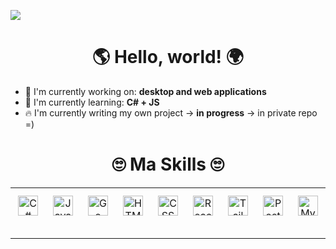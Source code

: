 ![](https://thathashtagshow.com/wp-content/uploads/2024/11/Blue-Box-Episode-8-But-Why-Tho-1-1080x600.jpg)


<div id="toc">
  <ul align="center" style="list-style: none">
    <summary>
      <h1>
       🌎 Hello, world! 🌍
      </h1>
    </summary>
  </ul>
</div>

- 💼 I'm currently working on: **desktop and web applications**
- 🌱 I'm currently learning: **С# + JS**
- 🔥 I'm currently writing my own project -> **in progress** -> in private repo =)

<div id="toc">
  <ul align="center" style="list-style: none">
    <summary>
      <h1>
      🙄 Ma Skills 🙄
      </h1>
    </summary>
  </ul>
</div>

<table style="width: 100%; border: 0px solid white;"><tr><td style="text-align: center; border: 0px; padding: 12px;"><img src="https://cdn.jsdelivr.net/gh/devicons/devicon/icons/csharp/csharp-original.svg" height="32" alt="C#"/></td><td style="text-align: center; border: 0px; padding: 12px;"><img src="https://cdn.jsdelivr.net/gh/devicons/devicon/icons/javascript/javascript-original.svg" height="32" alt="JavaScript"/></td><td style="text-align: center; border: 0px; padding: 12px;"><img src="https://cdn.jsdelivr.net/gh/devicons/devicon/icons/go/go-original.svg" height="32" alt="Go"/></td><td style="text-align: center; border: 0px; padding: 12px;"><img src="https://cdn.jsdelivr.net/gh/devicons/devicon/icons/html5/html5-original.svg" height="32" alt="HTML5"/></td><td style="text-align: center; border: 0px; padding: 12px;"><img src="https://cdn.jsdelivr.net/gh/devicons/devicon/icons/css3/css3-original.svg" height="32" alt="CSS3"/></td><td style="text-align: center; border: 0px; padding: 12px;"><img src="https://cdn.jsdelivr.net/gh/devicons/devicon/icons/react/react-original.svg" height="32" alt="React"/></td><td style="text-align: center; border: 0px; padding: 12px;"><img src="https://cdn.jsdelivr.net/gh/devicons/devicon@latest/icons/tailwindcss/tailwindcss-original.svg" height="32" alt="Tailwind CSS"/></td><td style="text-align: center; border: 0px; padding: 12px;"><img src="https://cdn.jsdelivr.net/gh/devicons/devicon/icons/postgresql/postgresql-original.svg" height="32" alt="PostgreSQL"/></td><td style="text-align: center; border: 0px; padding: 12px;"><img src="https://cdn.jsdelivr.net/gh/devicons/devicon@latest/icons/mysql/mysql-original-wordmark.svg" height="32" alt="MySQL"/></td><td style="text-align: center; border: 0px; padding: 12px;"><img src="https://cdn.jsdelivr.net/gh/devicons/devicon@latest/icons/supabase/supabase-original.svg" height="32" alt="Supabase"/></td><td style="text-align: center; border: 0px; padding: 12px;"><img src="https://cdn.jsdelivr.net/gh/devicons/devicon@latest/icons/visualstudio/visualstudio-original.svg" height="32" alt="Visual Studio"/></td><td style="text-align: center; border: 0px; padding: 12px;"><img src="https://cdn.jsdelivr.net/gh/devicons/devicon@latest/icons/vscode/vscode-original.svg" height="32" alt="VSCode"/></td></tr><tr><td style="text-align: center; border: 0px; padding: 12px;">
